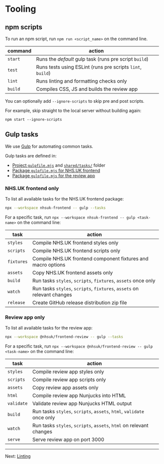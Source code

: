 # Tooling

## npm scripts

To run an npm script, run `npm run <script_name>` on the command line.

| command | action                                                     |
| ------- | ---------------------------------------------------------- |
| `start` | Runs the _default_ gulp task (runs pre script `build`)     |
| `test`  | Runs tests using ESLint (runs pre scripts `lint`, `build`) |
| `lint`  | Runs linting and formatting checks only                    |
| `build` | Compiles CSS, JS and builds the review app                 |

You can optionally add `--ignore-scripts` to skip pre and post scripts.

For example, skip straight to the local server without building again:

```console
npm start --ignore-scripts
```

## Gulp tasks

We use [Gulp](https://gulpjs.com/) for automating common tasks.

Gulp tasks are defined in:

- [Project `gulpfile.mjs`](/gulpfile.mjs) and [`shared/tasks/`](/shared/tasks) folder
- [Package `gulpfile.mjs` for NHS.UK frontend](/packages/nhsuk-frontend/gulpfile.mjs)
- [Package `gulpfile.mjs` for the review app](/packages/nhsuk-frontend-review/gulpfile.mjs)

### NHS.UK frontend only

To list all available tasks for the NHS.UK frontend package:

```sh
npx --workspace nhsuk-frontend -- gulp --tasks
```

For a specific task, run `npx --workspace nhsuk-frontend -- gulp <task-name>` on the command line:

| task       | action                                                                  |
| ---------- | ----------------------------------------------------------------------- |
| `styles`   | Compile NHS.UK frontend styles only                                     |
| `scripts`  | Compile NHS.UK frontend scripts only                                    |
| `fixtures` | Compile NHS.UK frontend component fixtures and macro options            |
| `assets`   | Copy NHS.UK frontend assets only                                        |
| `build`    | Run tasks `styles`, `scripts`, `fixtures`, `assets` once only           |
| `watch`    | Run tasks `styles`, `scripts`, `fixtures`, `assets` on relevant changes |
| `release`  | Create GitHub release distribution zip file                             |

### Review app only

To list all available tasks for the review app:

```sh
npx --workspace @nhsuk/frontend-review -- gulp --tasks
```

For a specific task, run `npx --workspace @nhsuk/frontend-review -- gulp <task-name>` on the command line:

| task       | action                                                                |
| ---------- | --------------------------------------------------------------------- |
| `styles`   | Compile review app styles only                                        |
| `scripts`  | Compile review app scripts only                                       |
| `assets`   | Copy review app assets only                                           |
| `html`     | Compile review app Nunjucks into HTML                                 |
| `validate` | Validate review app Nunjucks HTML output                              |
| `build`    | Run tasks `styles`, `scripts`, `assets`, `html`, `validate` once only |
| `watch`    | Run tasks `styles`, `scripts`, `assets`, `html` on relevant changes   |
| `serve`    | Serve review app on port 3000                                         |

---

Next: [Linting](linting.md)
